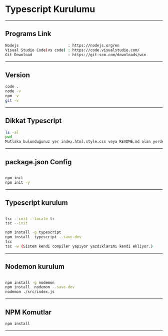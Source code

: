 # Typescript Kurulumu 
---

## Programs Link
```sh
Nodejs                      : https://nodejs.org/en
Visual Studio Code(vs code) : https://code.visualstudio.com/
Git Download                : https://git-scm.com/downloads/win
```
---

## Version
```sh
code .
node -v
npm -v
git -v
```
---


## Dikkat Typescript
```sh
ls -al
pwd
Mutlaka bulunduğunuz yer index.html,style.css veya README.md olan yerde olmalıyız.
```
---

## package.json Config
```sh

npm init 
npm init -y
```
---


## Typescript kurulum
```sh

tsc --init --locale tr
tsc --init

npm install -g typescript
npm install  typescript --save-dev
tsc 
tsc -w (Sistem kendi compiler yapıyor yazdıklarımı kendi ekliyor.)
```
---


## Nodemon kurulum
```sh

npm install -g nodemon
npm install  nodemon --save-dev
nodemon ./src/index.js
```
---


## NPM Komutlar
```sh
npm install
```
---


